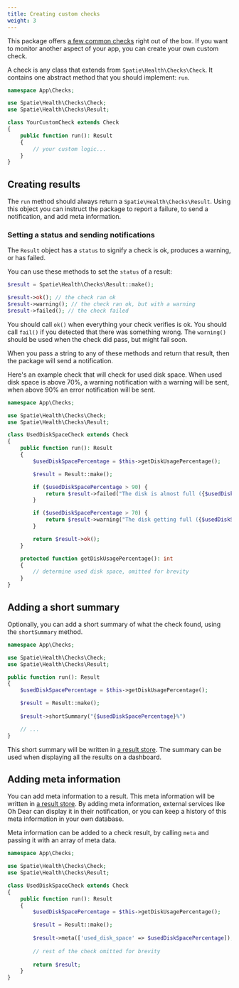 ```yaml
---
title: Creating custom checks
weight: 3
---
```


This package offers [a few common checks](https://spatie.be/docs/laravel-health/v1/available-checks/overview) right out of the box. If you want to monitor another aspect of your app, you can create your own custom check.

A check is any class that extends from `Spatie\Health\Checks\Check`. It contains one abstract method that you should implement:  `run`.

```php
namespace App\Checks;

use Spatie\Health\Checks\Check;
use Spatie\Health\Checks\Result;

class YourCustomCheck extends Check
{
    public function run(): Result
    {
        // your custom logic...
    }
}
```

## Creating results

The `run` method should always return a `Spatie\Health\Checks\Result`. Using this object you can instruct the package to report a failure, to send a notification, and add meta information.

### Setting a status and sending notifications

The `Result` object has a `status` to signify a check is ok, produces a warning, or has failed.

You can use these methods to set the `status` of a result:

```php
$result = Spatie\Health\Checks\Result::make();

$result->ok(); // the check ran ok
$result->warning(); // the check ran ok, but with a warning
$result->failed(); // the check failed
```

You should call `ok()` when everything your check verifies is ok. You should call `fail()` if you detected that there was something wrong. The `warning()` should be used when the check did pass, but might fail soon.

When you pass a string to any of these methods and return that result, then the package will send a notification.

Here's an example check that will check for used disk space. When used disk space is above 70%, a warning notification with a warning will be sent, when above 90% an error notification will be sent.

```php
namespace App\Checks;

use Spatie\Health\Checks\Check;
use Spatie\Health\Checks\Result;

class UsedDiskSpaceCheck extends Check
{
    public function run(): Result
    {
        $usedDiskSpacePercentage = $this->getDiskUsagePercentage();

        $result = Result::make();

        if ($usedDiskSpacePercentage > 90) {
            return $result->failed("The disk is almost full ({$usedDiskSpacePercentage} % used)");
        }

        if ($usedDiskSpacePercentage > 70) {
            return $result->warning("The disk getting full ({$usedDiskSpacePercentage}% used)");
        }

        return $result->ok();
    }

    protected function getDiskUsagePercentage(): int
    {
        // determine used disk space, omitted for brevity
    }
}
```

## Adding a short summary

Optionally, you can add a short summary of what the check found, using the `shortSummary` method.

```php
namespace App\Checks;

use Spatie\Health\Checks\Check;
use Spatie\Health\Checks\Result;

public function run(): Result
{
    $usedDiskSpacePercentage = $this->getDiskUsagePercentage();

    $result = Result::make();
    
    $result->shortSummary("{$usedDiskSpacePercentage}%")

    // ...
}
```

This short summary will be written in [a result store](https://spatie.be/docs/laravel-health/v1/storing-results/general). The summary can be used when displaying all the results on a dashboard.

## Adding meta information

You can add meta information to a result. This meta information will be written in [a result store](https://spatie.be/docs/laravel-health/v1/storing-results/general). By adding meta information, external services like Oh Dear can display it in their notification, or you can keep a history of this meta information in your own database.

Meta information can be added to a check result, by calling `meta` and passing it with an array of meta data.

```php
namespace App\Checks;

use Spatie\Health\Checks\Check;
use Spatie\Health\Checks\Result;

class UsedDiskSpaceCheck extends Check
{
    public function run(): Result
    {
        $usedDiskSpacePercentage = $this->getDiskUsagePercentage();

        $result = Result::make();
        
        $result->meta(['used_disk_space' => $usedDiskSpacePercentage]);
        
        // rest of the check omitted for brevity
        
        return $result;
    }
}
```

